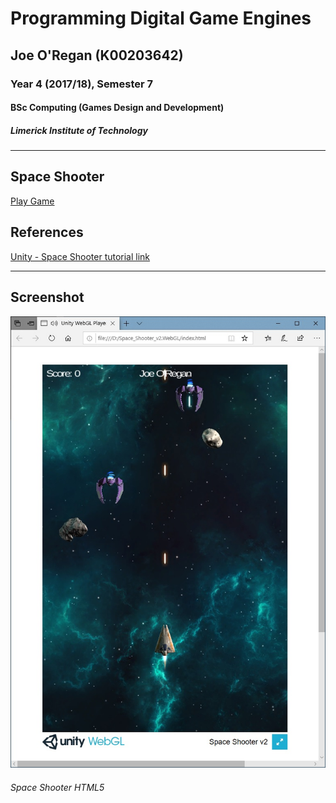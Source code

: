 # Programming Digital Game Engines

## Joe O'Regan (K00203642)

### Year 4 (2017/18), Semester 7

#### BSc Computing (Games Design and Development)

##### Limerick Institute of Technology

---

## Space Shooter

[Play Game](https://joeaoregan.github.io/LIT-Yr4-Unity-SpaceShooter)

## References

[Unity - Space Shooter tutorial link](https://unity3d.com/learn/tutorials/projects/space-shooter-tutorial)

---

## Screenshot

![Space Shooter HTML5](https://raw.githubusercontent.com/joeaoregan/LIT-Yr4-Unity-SpaceShooter/master/Screenshots/SpaceShooterHTML5.jpg "Space Shooter HTML5")

###### Space Shooter HTML5
